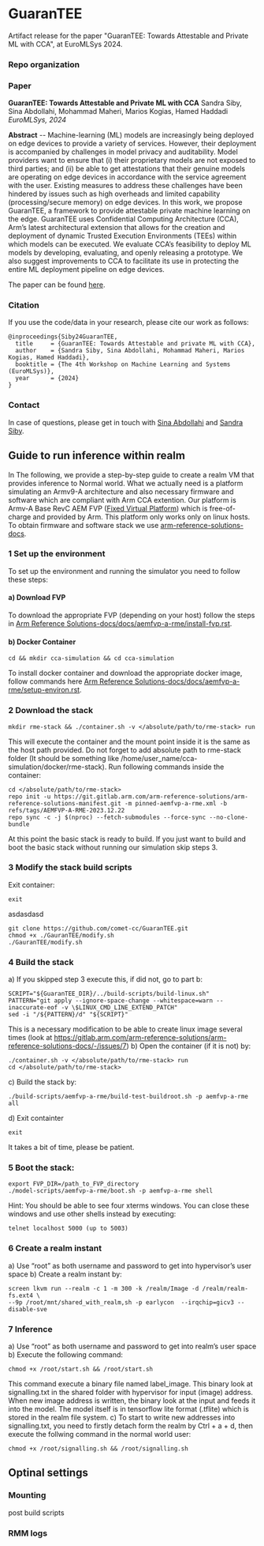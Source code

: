 # GuaranTEE

Artifact release for the paper "GuaranTEE: Towards Attestable and Private ML with CCA", at EuroMLSys 2024.

### Repo organization

### Paper

**GuaranTEE: Towards Attestable and Private ML with CCA**
Sandra Siby, Sina Abdollahi, Mohammad Maheri, Marios Kogias, Hamed Haddadi
_EuroMLSys, 2024_

**Abstract** -- Machine-learning (ML) models are increasingly being deployed on edge devices to provide a variety of services. However, their deployment is accompanied by challenges in model privacy and auditability. Model providers want to ensure that (i) their proprietary models are not exposed to third parties; and (ii) be able to get attestations that their genuine models are operating on edge devices in accordance with the service agreement with the user. Existing measures to address these challenges have been hindered by issues such as high overheads and limited capability (processing/secure
memory) on edge devices. In this work, we propose GuaranTEE, a framework to provide attestable private machine learning on the edge. GuaranTEE uses Confidential Computing Architecture (CCA), Arm’s latest architectural extension that allows for the creation and deployment of dynamic Trusted Execution Environments (TEEs) within which models can be executed. We evaluate CCA’s feasibility to deploy ML models by developing, evaluating, and openly releasing a prototype. We also suggest improvements to CCA to facilitate its use in protecting the entire ML deployment pipeline on edge devices.

The paper can be found [here]().

### Citation

If you use the code/data in your research, please cite our work as follows:

```
@inproceedings{Siby24GuaranTEE,
  title     = {GuaranTEE: Towards Attestable and private ML with CCA},
  author    = {Sandra Siby, Sina Abdollahi, Mohammad Maheri, Marios Kogias, Hamed Haddadi},
  booktitle = {The 4th Workshop on Machine Learning and Systems (EuroMLSys)},
  year      = {2024}
}
```

### Contact

In case of questions, please get in touch with [Sina Abdollahi](https://www.imperial.ac.uk/people/s.abdollahi22) and [Sandra Siby](https://sandrasiby.github.io/). 

## Guide to run inference within realm
In The following, we provide a step-by-step guide to create a realm VM that provides inference to Normal world. What we actually need is a platform simulating an Armv9-A architecture and also necessary firmware and software which are compliant with Arm CCA extention. Our platform is Armv-A Base RevC AEM FVP 
([Fixed Virtual Platform](https://developer.arm.com/Tools%20and%20Software/Fixed%20Virtual%20Platforms)) which is free-of-charge and provided by Arm. This platform only works only on linux hosts. To obtain firmware and software stack we use [arm-reference-solutions-docs](https://gitlab.arm.com/arm-reference-solutions/arm-reference-solutions-docs/-/tree/master?ref_type=heads).
### 1 Set up the environment
To set up the environment and running the simulator you need to follow these steps:
#### a) Download FVP
To download the appropriate FVP (depending on your host) follow the steps in [Arm Reference Solutions-docs/docs/aemfvp-a-rme/install-fvp.rst](https://gitlab.arm.com/arm-reference-solutions/arm-reference-solutions-docs/-/blob/master/docs/aemfvp-a-rme/install-fvp.rst).

#### b) Docker Container
```
cd && mkdir cca-simulation && cd cca-simulation
```
To install docker container and download the appropriate docker image, follow commands here [Arm Reference Solutions-docs/docs/aemfvp-a-rme/setup-environ.rst](https://gitlab.arm.com/arm-reference-solutions/arm-reference-solutions-docs/-/blob/master/docs/aemfvp-a-rme/setup-environ.rst).

### 2 Download the stack
```
mkdir rme-stack && ./container.sh -v </absolute/path/to/rme-stack> run
```
This will execute the container and the mount point inside it is the same as the host path provided. Do not forget to add absolute path to rme-stack folder (It should be something like /home/user_name/cca-simulation/docker/rme-stack).
Run following commands inside the container:
```
cd </absolute/path/to/rme-stack>
repo init -u https://git.gitlab.arm.com/arm-reference-solutions/arm-reference-solutions-manifest.git -m pinned-aemfvp-a-rme.xml -b refs/tags/AEMFVP-A-RME-2023.12.22
repo sync -c -j $(nproc) --fetch-submodules --force-sync --no-clone-bundle
```
At this point the basic stack is ready to build. If you just want to build and boot the basic stack without running our simulation skip steps 3.
### 3 Modify the stack build scripts
Exit container:
```
exit
```
asdasdasd
```
git clone https://github.com/comet-cc/GuaranTEE.git
chmod +x ./GauranTEE/modify.sh
./GauranTEE/modify.sh
```
### 4 Build the stack
a) If you skipped step 3 execute this, if did not, go to part b:
```
SCRIPT="${GuaranTEE_DIR}/../build-scripts/build-linux.sh"
PATTERN="git apply --ignore-space-change --whitespace=warn --inaccurate-eof -v \$LINUX_CMD_LINE_EXTEND_PATCH"
sed -i "/${PATTERN}/d" "${SCRIPT}"
```
This is a necessary modification to be able to create linux image several times (look at https://gitlab.arm.com/arm-reference-solutions/arm-reference-solutions-docs/-/issues/7)
b) Open the container (if it is not) by:
```
./container.sh -v </absolute/path/to/rme-stack> run
cd </absolute/path/to/rme-stack>
```
c) Build the stack by:
```
./build-scripts/aemfvp-a-rme/build-test-buildroot.sh -p aemfvp-a-rme all
```
d) Exit containter
```
exit
```
It takes a bit of time, please be patient.
### 5 Boot the stack:
```
export FVP_DIR=/path_to_FVP_directory
./model-scripts/aemfvp-a-rme/boot.sh -p aemfvp-a-rme shell
```
Hint: You should be able to see four xterms windows. You can close these windows and use other shells instead by executing:
```
telnet localhost 5000 (up to 5003)
```

### 6 Create a realm instant
a) Use “root” as both username and password to get into hypervisor’s user space
b) Create a realm instant by:
```
screen lkvm run --realm -c 1 -m 300 -k /realm/Image -d /realm/realm-fs.ext4 \
--9p /root/mnt/shared_with_realm,sh -p earlycon  --irqchip=gicv3 --disable-sve
```

### 7 Inference 
a) Use “root” as both username and password to get into realm’s user space
b) Execute the following command:
```
chmod +x /root/start.sh && /root/start.sh
```
This command execute a binary file named label_image. This binary look at signalling.txt in the shared folder with hypervisor for input (image) address. When new image address is written, the binary look at the input and feeds it into the model. The model itself is in tensorflow lite format (.tflite) which is stored in the realm file system. 
c) To start to write new addresses into signalling.txt, you need to firstly detach form the realm by Ctrl + a + d, then execute the follwing command in the normal world user:
```
chmod +x /root/signalling.sh && /root/signalling.sh
```
## Optinal settings
### Mounting
post build scripts
### RMM logs
